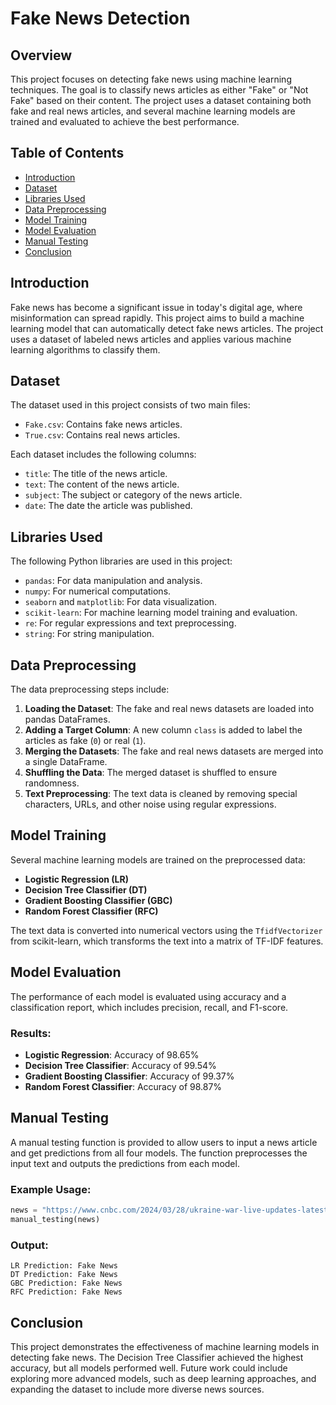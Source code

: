 # Fake News Detection

## Overview
This project focuses on detecting fake news using machine learning techniques. The goal is to classify news articles as either "Fake" or "Not Fake" based on their content. The project uses a dataset containing both fake and real news articles, and several machine learning models are trained and evaluated to achieve the best performance.

## Table of Contents
- [Introduction](#introduction)
- [Dataset](#dataset)
- [Libraries Used](#libraries-used)
- [Data Preprocessing](#data-preprocessing)
- [Model Training](#model-training)
- [Model Evaluation](#model-evaluation)
- [Manual Testing](#manual-testing)
- [Conclusion](#conclusion)

## Introduction
Fake news has become a significant issue in today's digital age, where misinformation can spread rapidly. This project aims to build a machine learning model that can automatically detect fake news articles. The project uses a dataset of labeled news articles and applies various machine learning algorithms to classify them.

## Dataset
The dataset used in this project consists of two main files:
- `Fake.csv`: Contains fake news articles.
- `True.csv`: Contains real news articles.

Each dataset includes the following columns:
- `title`: The title of the news article.
- `text`: The content of the news article.
- `subject`: The subject or category of the news article.
- `date`: The date the article was published.

## Libraries Used
The following Python libraries are used in this project:
- `pandas`: For data manipulation and analysis.
- `numpy`: For numerical computations.
- `seaborn` and `matplotlib`: For data visualization.
- `scikit-learn`: For machine learning model training and evaluation.
- `re`: For regular expressions and text preprocessing.
- `string`: For string manipulation.

## Data Preprocessing
The data preprocessing steps include:
1. **Loading the Dataset**: The fake and real news datasets are loaded into pandas DataFrames.
2. **Adding a Target Column**: A new column `class` is added to label the articles as fake (`0`) or real (`1`).
3. **Merging the Datasets**: The fake and real news datasets are merged into a single DataFrame.
4. **Shuffling the Data**: The merged dataset is shuffled to ensure randomness.
5. **Text Preprocessing**: The text data is cleaned by removing special characters, URLs, and other noise using regular expressions.

## Model Training
Several machine learning models are trained on the preprocessed data:
- **Logistic Regression (LR)**
- **Decision Tree Classifier (DT)**
- **Gradient Boosting Classifier (GBC)**
- **Random Forest Classifier (RFC)**

The text data is converted into numerical vectors using the `TfidfVectorizer` from scikit-learn, which transforms the text into a matrix of TF-IDF features.

## Model Evaluation
The performance of each model is evaluated using accuracy and a classification report, which includes precision, recall, and F1-score.

### Results:
- **Logistic Regression**: Accuracy of 98.65%
- **Decision Tree Classifier**: Accuracy of 99.54%
- **Gradient Boosting Classifier**: Accuracy of 99.37%
- **Random Forest Classifier**: Accuracy of 98.87%

## Manual Testing
A manual testing function is provided to allow users to input a news article and get predictions from all four models. The function preprocesses the input text and outputs the predictions from each model.

### Example Usage:
```python
news = "https://www.cnbc.com/2024/03/28/ukraine-war-live-updates-latest-news-on-russia-and-the-war-in-ukraine.html"
manual_testing(news)
```

### Output:
```
LR Prediction: Fake News
DT Prediction: Fake News
GBC Prediction: Fake News
RFC Prediction: Fake News
```

## Conclusion
This project demonstrates the effectiveness of machine learning models in detecting fake news. The Decision Tree Classifier achieved the highest accuracy, but all models performed well. Future work could include exploring more advanced models, such as deep learning approaches, and expanding the dataset to include more diverse news sources.

